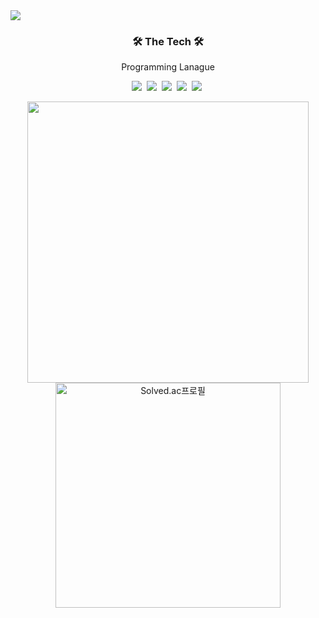 <img src="https://capsule-render.vercel.app/api?type=Slice&color=gradient&height=100&width=600&text=UihwanLee&fontSize=50&theme=gruvbox&show_icons=true&desc=TO%20BE%20%BEST%20GAME%10DEVEOLPER&descSize=20&descAlign=80&descAlignY=70&fontAlignY=40" />

<h3 align = "center"> 🛠 The Tech 🛠 </h3> 

<p align="center"> Programming Lanague </p>

<p align="center">
  <img src="https://img.shields.io/badge/Python-3766AB?style=flat-square&logo=Python&logoColor=white"/></a>&nbsp 
  <img src="https://img.shields.io/badge/C++-00599C?style=flat-square&logo=C%2B%2B&logoColor=white"/></a>&nbsp 
  <img src="https://img.shields.io/badge/C-A8B9CC?style=flat-square&logo=C&logoColor=white"/></a>&nbsp 
  <img src="https://img.shields.io/badge/C%23-9933CC?style=flat-square&logo=Csharp&logoColor=white"/></a>&nbsp 
  <img src="https://img.shields.io/badge/C-9933CC?style=flat-square&logo=C&logoColor=white"/></a>&nbsp 
</p>
  
  
 <p align=center>
 <div align="center">
    <a href="https://github.com/anuraghazra/github-readme-stats" title="Go to Source">
      <img align="center" width=450 src="https://github-readme-stats.vercel.app/api?username=UihwanLee&show_icons=true&theme=react" />
    </a>
   <a href="https://solved.ac/luh5063014" title="Go to Source">
      <img align="center" width=360 src="http://mazassumnida.wtf/api/v2/generate_badge?boj=luh5063014" alt="Solved.ac프로필" />
    </a>
</div>
 </p>
 


<!--
**UihwanLee/UihwanLee** is a ✨ _special_ ✨ repository because its `README.md` (this file) appears on your GitHub profile.

Here are some ideas to get you started:

- 🔭 I’m currently working on ...
- 🌱 I’m currently learning ...
- 👯 I’m looking to collaborate on ...
- 🤔 I’m looking for help with ...
- 💬 Ask me about ...
- 📫 How to reach me: ...
- 😄 Pronouns: ...
- ⚡ Fun fact: ...
-->
